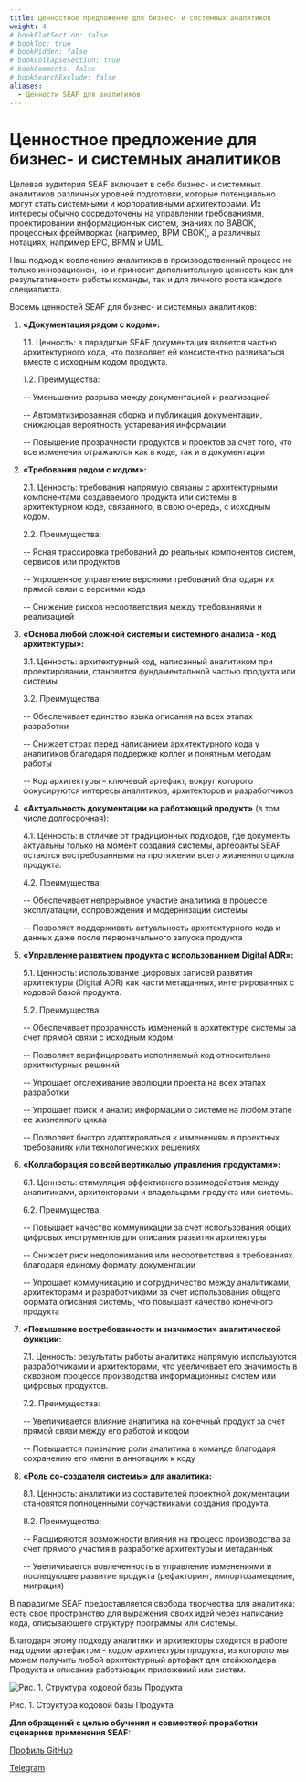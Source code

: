 ```yaml
---
title: Ценностное предложение для бизнес- и системных аналитиков
weight: 4
# bookFlatSection: false
# bookToc: true
# bookHidden: false
# bookCollapseSection: true
# bookComments: false
# bookSearchExclude: false
aliases:
  - Ценности SEAF для аналитиков
---
```

# Ценностное предложение для бизнес- и системных аналитиков

Целевая аудитория SEAF включает в себя бизнес- и системных аналитиков различных уровней подготовки, которые потенциально могут стать системными и корпоративными архитекторами. Их интересы обычно сосредоточены на управлении требованиями, проектировании информационных систем, знаниях по BABOK, процессных фреймворках (например, BPM CBOK), а различных нотациях, например EPC, BPMN и UML.

Наш подход к вовлечению аналитиков в производственный процесс не только инновационен, но и приносит дополнительную ценность как для результативности работы команды, так и для личного роста каждого специалиста.

Восемь ценностей SEAF для бизнес- и системных аналитиков:
1.	**«Документация рядом с кодом»:**

    1.1.	Ценность: в парадигме SEAF документация является частью архитектурного кода, что позволяет ей консистентно развиваться вместе с исходным кодом продукта.

    1.2.	Преимущества:

      -- Уменьшение разрыва между документацией и реализацией

      -- Автоматизированная сборка и публикация документации, снижающая вероятность устаревания информации

      -- Повышение прозрачности продуктов и проектов за счет того, что все изменения отражаются как в коде, так и в документации

2.	**«Требования рядом с кодом»:**

    2.1.	Ценность: требования напрямую связаны с архитектурными компонентами создаваемого продукта или системы в архитектурном коде, связанного, в свою очередь, с исходным кодом.

    2.2.	Преимущества:

       -- Ясная трассировка требований до реальных компонентов систем, сервисов или продуктов

       -- Упрощенное управление версиями требований благодаря их прямой связи с версиями кода

       -- Снижение рисков несоответствия между требованиями и реализацией

3.	**«Основа любой сложной системы и системного анализа - код архитектуры»:**

    3.1.	Ценность: архитектурный код, написанный аналитиком при проектировании, становится фундаментальной частью продукта или системы

    3.2.	Преимущества:

       -- Обеспечивает единство языка описания на всех этапах разработки

       -- Снижает страх перед написанием архитектурного кода у аналитиков благодаря поддержке коллег и понятным методам работы

       -- Код архитектуры – ключевой артефакт, вокруг которого фокусируются интересы аналитиков, архитекторов и разработчиков

4.	**«Актуальность документации на работающий продукт»** (в том числе долгосрочная):

    4.1.	Ценность: в отличие от традиционных подходов, где документы актуальны только на момент создания системы, артефакты SEAF остаются востребованными на протяжении всего жизненного цикла продукта.

    4.2.	Преимущества:

       -- Обеспечивает непрерывное участие аналитика в процессе эксплуатации, сопровождения и модернизации системы

       -- Позволяет поддерживать актуальность архитектурного кода и данных даже после первоначального запуска продукта

5.	**«Управление развитием продукта с использованием Digital ADR»:**

    5.1.	Ценность: использование цифровых записей развития архитектуры (Digital ADR) как части метаданных, интегрированных с кодовой базой продукта.

    5.2.	Преимущества:

       -- Обеспечивает прозрачность изменений в архитектуре системы за счет прямой связи с исходным кодом

       -- Позволяет верифицировать исполняемый код относительно архитектурных решений

       -- Упрощает отслеживание эволюции проекта на всех этапах разработки

       -- Упрощает поиск и анализ информации о системе на любом этапе ее жизненного цикла

       -- Позволяет быстро адаптироваться к изменениям в проектных требованиях или технологических решениях

6.	**«Коллаборация со всей вертикалью управления продуктами»:**

    6.1.	Ценность: стимуляция эффективного взаимодействия между аналитиками, архитекторами и владельцами продукта или системы.

    6.2.	Преимущества:

       -- Повышает качество коммуникации за счет использования общих цифровых инструментов для описания развития архитектуры

       -- Снижает риск недопонимания или несоответствия в требованиях благодаря единому формату документации

       -- Упрощает коммуникацию и сотрудничество между аналитиками, архитекторами и разработчиками за счет использования общего формата описания системы, что повышает качество конечного продукта

7.	**«Повышение востребованности и значимости» аналитической функции:**

    7.1.	Ценность: результаты работы аналитика напрямую используются разработчиками и архитекторами, что увеличивает его значимость в сквозном процессе производства информационных систем или цифровых продуктов.

    7.2.	Преимущества:

       -- Увеличивается влияние аналитика на конечный продукт за счет прямой связи между его работой и кодом

       -- Повышается признание роли аналитика в команде благодаря сохранению его имени в аннотациях к коду

8.	**«Роль со-создателя системы» для аналитика:**

    8.1.	Ценность: аналитики из составителей проектной документации становятся полноценными соучастниками создания продукта.

    8.2.	Преимущества:

       -- Расширяются возможности влияния на процесс производства за счет прямого участия в разработке архитектуры и метаданных

       -- Увеличивается вовлеченность в управление изменениями и последующее развитие продукта (рефакторинг, импортозамещение, миграция)

В парадигме SEAF предоставляется свобода творчества для аналитика: есть свое пространство для выражения своих идей через написание кода, описывающего структуру программы или системы.

Благодаря этому подходу аналитики и архитекторы сходятся в работе над одним артефактом - кодом архитектуры продукта, из которого мы можем получить любой архитектурный артефакт для стейкхолдера Продукта и описание работающих приложений или систем.

![Рис. 1. Структура кодовой базы Продукта](/ProductCode.png)

Рис. 1. Структура кодовой базы Продукта

**Для обращений с целью обучения и совместной проработки сценариев применения SEAF:**

[Профиль GitHub](https://github.com/Scicommunity "Профиль GitHub")

[Telegram](https://t.me/sci_community "Telegram")





